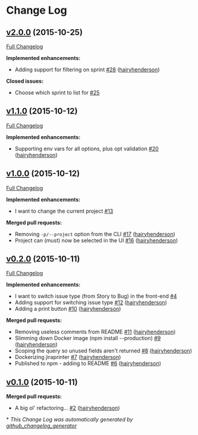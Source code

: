 # Change Log

## [v2.0.0](https://github.com/hairyhenderson/jiraprinter/tree/v2.0.0) (2015-10-25)
[Full Changelog](https://github.com/hairyhenderson/jiraprinter/compare/v1.1.0...v2.0.0)

**Implemented enhancements:**

- Adding support for filtering on sprint [\#28](https://github.com/hairyhenderson/jiraprinter/pull/28) ([hairyhenderson](https://github.com/hairyhenderson))

**Closed issues:**

- Choose which sprint to list for [\#25](https://github.com/hairyhenderson/jiraprinter/issues/25)

## [v1.1.0](https://github.com/hairyhenderson/jiraprinter/tree/v1.1.0) (2015-10-12)
[Full Changelog](https://github.com/hairyhenderson/jiraprinter/compare/v1.0.0...v1.1.0)

**Implemented enhancements:**

- Supporting env vars for all options, plus opt validation [\#20](https://github.com/hairyhenderson/jiraprinter/pull/20) ([hairyhenderson](https://github.com/hairyhenderson))

## [v1.0.0](https://github.com/hairyhenderson/jiraprinter/tree/v1.0.0) (2015-10-12)
[Full Changelog](https://github.com/hairyhenderson/jiraprinter/compare/v0.2.0...v1.0.0)

**Implemented enhancements:**

- I want to change the current project [\#13](https://github.com/hairyhenderson/jiraprinter/issues/13)

**Merged pull requests:**

- Removing `-p/--project` option from the CLI [\#17](https://github.com/hairyhenderson/jiraprinter/pull/17) ([hairyhenderson](https://github.com/hairyhenderson))
- Project can \(must\) now be selected in the UI [\#16](https://github.com/hairyhenderson/jiraprinter/pull/16) ([hairyhenderson](https://github.com/hairyhenderson))

## [v0.2.0](https://github.com/hairyhenderson/jiraprinter/tree/v0.2.0) (2015-10-11)
[Full Changelog](https://github.com/hairyhenderson/jiraprinter/compare/v0.1.0...v0.2.0)

**Implemented enhancements:**

- I want to switch issue type \(from Story to Bug\) in the front-end [\#4](https://github.com/hairyhenderson/jiraprinter/issues/4)
- Adding support for switching issue type [\#12](https://github.com/hairyhenderson/jiraprinter/pull/12) ([hairyhenderson](https://github.com/hairyhenderson))
- Adding a print button [\#10](https://github.com/hairyhenderson/jiraprinter/pull/10) ([hairyhenderson](https://github.com/hairyhenderson))

**Merged pull requests:**

- Removing useless comments from README [\#11](https://github.com/hairyhenderson/jiraprinter/pull/11) ([hairyhenderson](https://github.com/hairyhenderson))
- Slimming down Docker image \(npm install --production\) [\#9](https://github.com/hairyhenderson/jiraprinter/pull/9) ([hairyhenderson](https://github.com/hairyhenderson))
- Scoping the query so unused fields aren't returned [\#8](https://github.com/hairyhenderson/jiraprinter/pull/8) ([hairyhenderson](https://github.com/hairyhenderson))
- Dockerizing jiraprinter [\#7](https://github.com/hairyhenderson/jiraprinter/pull/7) ([hairyhenderson](https://github.com/hairyhenderson))
- Published to npm - adding to README [\#6](https://github.com/hairyhenderson/jiraprinter/pull/6) ([hairyhenderson](https://github.com/hairyhenderson))

## [v0.1.0](https://github.com/hairyhenderson/jiraprinter/tree/v0.1.0) (2015-10-11)
**Merged pull requests:**

- A big ol' refactoring... [\#2](https://github.com/hairyhenderson/jiraprinter/pull/2) ([hairyhenderson](https://github.com/hairyhenderson))



\* *This Change Log was automatically generated by [github_changelog_generator](https://github.com/skywinder/Github-Changelog-Generator)*